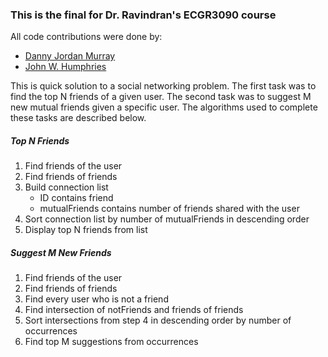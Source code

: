 ### This is the final for Dr. Ravindran's ECGR3090 course

All code contributions were done by:
* [Danny Jordan Murray](https://github.com/fueledbyjordan)
* [John W. Humphries](https://github.com/jhumph30)

This is quick solution to a social networking problem. The first task was to
find the top N friends of a given user. The second task was to suggest
M new mutual friends given a specific user. The algorithms used to complete
these tasks are described below.

##### Top N Friends
1. Find friends of the user
2. Find friends of friends
3. Build connection list
	* ID contains friend
	* mutualFriends contains number of friends shared with the user
4. Sort connection list by number of mutualFriends in descending order
5. Display top N friends from list

##### Suggest M New Friends
1. Find friends of the user
2. Find friends of friends
3. Find every user who is not a friend
4. Find intersection of notFriends and friends of friends
5. Sort intersections from step 4 in descending order by number of occurrences
6. Find top M suggestions from occurrences 
